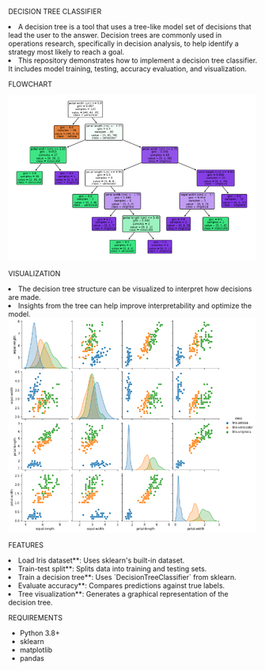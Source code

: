 DECISION TREE CLASSIFIER

<li>A decision tree is a tool that uses a tree-like model set of decisions that lead the user to the answer. Decision trees are commonly used in operations research, specifically in decision analysis, to help identify a strategy most likely to reach a goal.
<li>This repository demonstrates how to implement a decision tree classifier. It includes model training, testing, accuracy evaluation, and visualization.

FLOWCHART

<img width="500" alt="image" src = "https://github.com/Madan1710/Decision-tree-classifier/blob/main/FlowChart.png">

VISUALIZATION
<LI>The decision tree structure can be visualized to interpret how decisions are made.
<LI>Insights from the tree can help improve interpretability and optimize the model.

<img width="500" alt="image" src = "https://github.com/Madan1710/Decision-tree-classifier/blob/main/Visualization.png">


FEATURES
<li>Load Iris dataset**: Uses sklearn's built-in dataset.
<li>Train-test split**: Splits data into training and testing sets.
<li>Train a decision tree**: Uses `DecisionTreeClassifier` from sklearn.
<li>Evaluate accuracy**: Compares predictions against true labels.
<li>Tree visualization**: Generates a graphical representation of the decision tree.

REQUIREMENTS
- Python 3.8+
- sklearn
- matplotlib
- pandas


